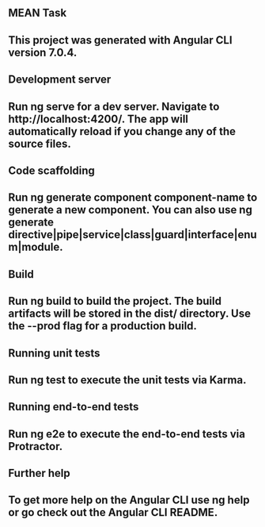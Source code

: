 MEAN Task
------------------------------------------------------------------------------------------------------------------------------------------
This project was generated with Angular CLI version 7.0.4.
------------------------------------------------------------------------------------------------------------------------------------------
Development server
------------------------------------------------------------------------------------------------------------------------------------------
Run ng serve for a dev server. Navigate to http://localhost:4200/. The app will automatically reload if you change any of the source files.
------------------------------------------------------------------------------------------------------------------------------------------
Code scaffolding
------------------------------------------------------------------------------------------------------------------------------------------
Run ng generate component component-name to generate a new component. You can also use ng generate directive|pipe|service|class|guard|interface|enum|module.
------------------------------------------------------------------------------------------------------------------------------------------
Build
------------------------------------------------------------------------------------------------------------------------------------------
Run ng build to build the project. The build artifacts will be stored in the dist/ directory. Use the --prod flag for a production build.
------------------------------------------------------------------------------------------------------------------------------------------
Running unit tests
------------------------------------------------------------------------------------------------------------------------------------------
Run ng test to execute the unit tests via Karma.
------------------------------------------------------------------------------------------------------------------------------------------
Running end-to-end tests
------------------------------------------------------------------------------------------------------------------------------------------
Run ng e2e to execute the end-to-end tests via Protractor.
------------------------------------------------------------------------------------------------------------------------------------------
Further help
------------------------------------------------------------------------------------------------------------------------------------------
To get more help on the Angular CLI use ng help or go check out the Angular CLI README.
------------------------------------------------------------------------------------------------------------------------------------------
